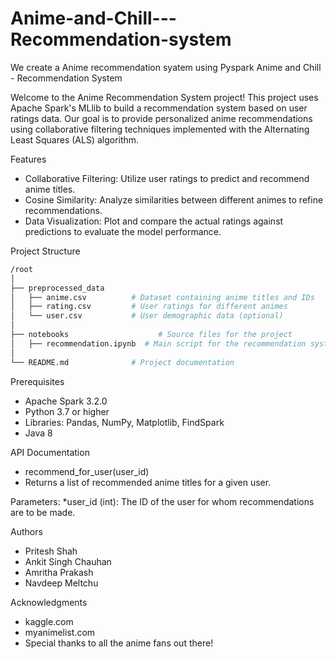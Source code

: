 # Anime-and-Chill---Recommendation-system
We create a Anime recommendation syatem using Pyspark
Anime and  Chill - Recommendation System

Welcome to the Anime Recommendation System project! This project uses Apache Spark's MLlib to build a recommendation system based on user ratings data. Our goal is to provide personalized anime recommendations using collaborative filtering techniques implemented with the Alternating Least Squares (ALS) algorithm.

Features
* Collaborative Filtering: Utilize user ratings to predict and recommend anime titles.
* Cosine Similarity: Analyze similarities between different animes to refine recommendations.
* Data Visualization: Plot and compare the actual ratings against predictions to evaluate the model performance.
  
Project Structure
```bash
/root
│
├── preprocessed_data
│   ├── anime.csv          # Dataset containing anime titles and IDs
│   ├── rating.csv         # User ratings for different animes
│   └── user.csv           # User demographic data (optional)
│
├── notebooks                    # Source files for the project
│   ├── recommendation.ipynb  # Main script for the recommendation system
│      
└── README.md              # Project documentation

```
Prerequisites
* Apache Spark 3.2.0
* Python 3.7 or higher
* Libraries: Pandas, NumPy, Matplotlib, FindSpark
* Java 8

API Documentation
* recommend_for_user(user_id)
* Returns a list of recommended anime titles for a given user.

Parameters:
*user_id (int): The ID of the user for whom recommendations are to be made.

Authors
* Pritesh Shah
* Ankit Singh Chauhan
* Amritha Prakash
* Navdeep Meltchu

Acknowledgments
* kaggle.com
* myanimelist.com
* Special thanks to all the anime fans out there!
